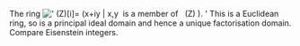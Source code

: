 The ring
![' (Z)[i]= (x+iy | x,y  is a member of   (Z) ). '](equation_images/20137.1..png)
This is a Euclidean ring, so is a principal ideal domain and hence a
unique factorisation domain. Compare Eisenstein integers.
